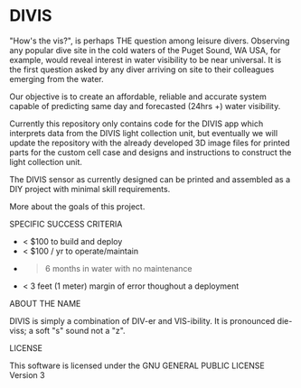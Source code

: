 # DIVIS

"How's the vis?", is perhaps THE question among leisure divers. Observing any popular dive site in the cold waters of the Puget Sound, WA USA, for example, would reveal interest in water visibility to be near universal. It is the first question asked by any diver arriving on site to their colleagues emerging from the water.
 
Our objective is to create an affordable, reliable and accurate system capable of predicting same day and forecasted (24hrs +) water visibility.

Currently this repository only contains code for the DIVIS app which interprets data from the DIVIS light collection unit, but eventually we will update the repository with the already developed 3D image files for printed parts for the custom cell case and designs and instructions to construct the light collection unit.

The DIVIS sensor as currently designed can be printed and assembled as a DIY project with minimal skill requirements. 


More about the goals of this project.

SPECIFIC SUCCESS CRITERIA
* < $100 to build and deploy
* < $100 / yr to operate/maintain
* > 6 months in water with no maintenance
* < 3 feet (1 meter) margin of error thoughout a deployment
 


ABOUT THE NAME

DIVIS is simply a combination of DIV-er and VIS-ibility. It is pronounced die-viss; a soft "s" sound not a "z".



LICENSE

This software is licensed under the GNU GENERAL PUBLIC LICENSE Version 3

